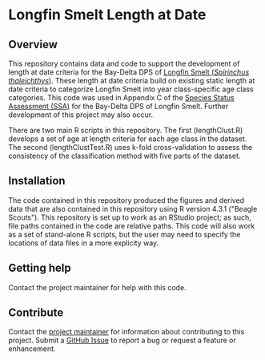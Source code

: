 # Longfin Smelt Length at Date


## Overview

This repository contains data and code to support the development of length at date criteria for the Bay-Delta DPS of [Longfin Smelt (*Spirinchus thaleichthys*)](https://www.fws.gov/species/longfin-smelt-spirinchus-thaleichthys). These length at date criteria build on existing static length at date criteria to categorize Longfin Smelt into year class-specific age class categories. This code was used in Appendix C of the [Species Status Assessment (SSA)](https://www.fws.gov/node/4531791) for the Bay-Delta DPS of Longfin Smelt. Further development of this project may also occur.

There are two main R scripts in this repository. The first (lengthClust.R) develops a set of age at length criteria for each age class in the dataset. The second (lengthClustTest.R) uses k-fold cross-validation to assess the consistency of the classification method with five parts of the dataset.


## Installation

The code contained in this repository produced the figures and derived data that are also contained in this repository using R version 4.3.1 ("Beagle Scouts").
This repository is set up to work as an RStudio project; as such, file paths contained in the code are relative paths. This code will also work as a set of stand-alone R scripts, but the user may need to specify the locations of data files in a more explicity way.

## Getting help

Contact the project maintainer for help with this code.  

## Contribute

Contact the [project maintainer](vanessa_tobias@fws.gov) for information about contributing to this project. Submit a [GitHub Issue](https://github.com/USFWS/Longfin-Smelt-Length-at-Date/issues) to report a bug or request a feature or enhancement.
